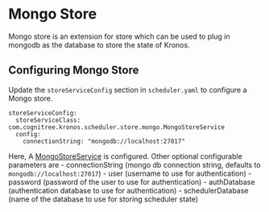 # Mongo Store

Mongo store is an extension for store which can be used to plug in mongodb as the database to store the state of Kronos.

## Configuring Mongo Store

Update the `storeServiceConfig` section in `scheduler.yaml` to configure a Mongo store.

```
storeServiceConfig:
  storeServiceClass: com.cognitree.kronos.scheduler.store.mongo.MongoStoreService
  config:
    connectionString: "mongodb://localhost:27017"
```

Here, A [MongoStoreService](src/main/java/com/cognitree/kronos/scheduler/store/mongo/MongoStoreService.java) is configured.
Other optional configurable parameters are
    - connectionString (mongo db connection string, defaults to `mongodb://localhost:27017`)
    - user (username to use for authentication)
    - password (password of the user to use for authentication)
    - authDatabase (authentication database to use for authentication)
    - schedulerDatabase (name of the database to use for storing scheduler state)
